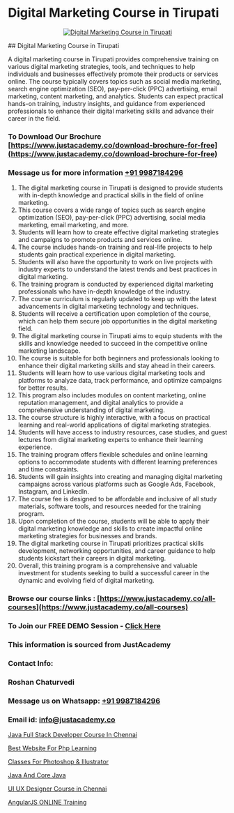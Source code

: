 # Digital Marketing Course in Tirupati

<p align="center">
  <a href="https://justacademy.co/course-detail/digital-marketing">
    <img src="https://justacademy.co/storage2/course_image/1676636720_course_image.webp" alt="Digital Marketing Course in Tirupati">
  </a>
</p>
## Digital Marketing Course in Tirupati

A digital marketing course in Tirupati provides comprehensive training on various digital marketing strategies, tools, and techniques to help individuals and businesses effectively promote their products or services online. The course typically covers topics such as social media marketing, search engine optimization (SEO), pay-per-click (PPC) advertising, email marketing, content marketing, and analytics. Students can expect practical hands-on training, industry insights, and guidance from experienced professionals to enhance their digital marketing skills and advance their career in the field.
### To Download Our Brochure [https://www.justacademy.co/download-brochure-for-free](https://www.justacademy.co/download-brochure-for-free)
### Message us for more information [+91 9987184296](https://api.whatsapp.com/send?phone=919987184296)
1) The digital marketing course in Tirupati is designed to provide students with in-depth knowledge and practical skills in the field of online marketing.
2) This course covers a wide range of topics such as search engine optimization (SEO), pay-per-click (PPC) advertising, social media marketing, email marketing, and more.
3) Students will learn how to create effective digital marketing strategies and campaigns to promote products and services online.
4) The course includes hands-on training and real-life projects to help students gain practical experience in digital marketing.
5) Students will also have the opportunity to work on live projects with industry experts to understand the latest trends and best practices in digital marketing.
6) The training program is conducted by experienced digital marketing professionals who have in-depth knowledge of the industry.
7) The course curriculum is regularly updated to keep up with the latest advancements in digital marketing technology and techniques.
8) Students will receive a certification upon completion of the course, which can help them secure job opportunities in the digital marketing field.
9) The digital marketing course in Tirupati aims to equip students with the skills and knowledge needed to succeed in the competitive online marketing landscape.
10) The course is suitable for both beginners and professionals looking to enhance their digital marketing skills and stay ahead in their careers.
11) Students will learn how to use various digital marketing tools and platforms to analyze data, track performance, and optimize campaigns for better results.
12) This program also includes modules on content marketing, online reputation management, and digital analytics to provide a comprehensive understanding of digital marketing.
13) The course structure is highly interactive, with a focus on practical learning and real-world applications of digital marketing strategies.
14) Students will have access to industry resources, case studies, and guest lectures from digital marketing experts to enhance their learning experience.
15) The training program offers flexible schedules and online learning options to accommodate students with different learning preferences and time constraints.
16) Students will gain insights into creating and managing digital marketing campaigns across various platforms such as Google Ads, Facebook, Instagram, and LinkedIn.
17) The course fee is designed to be affordable and inclusive of all study materials, software tools, and resources needed for the training program.
18) Upon completion of the course, students will be able to apply their digital marketing knowledge and skills to create impactful online marketing strategies for businesses and brands.
19) The digital marketing course in Tirupati prioritizes practical skills development, networking opportunities, and career guidance to help students kickstart their careers in digital marketing.
20) Overall, this training program is a comprehensive and valuable investment for students seeking to build a successful career in the dynamic and evolving field of digital marketing.

### Browse our course links : [https://www.justacademy.co/all-courses](https://www.justacademy.co/all-courses) 
### To Join our FREE DEMO Session - [Click Here](https://www.justacademy.co/register-for-course-demo)


### This information is sourced from JustAcademy
### Contact Info:
### Roshan Chaturvedi
### Message us on Whatsapp: [+91 9987184296](https://api.whatsapp.com/send?phone=919987184296)
### Email id: [info@justacademy.co](mailto:info@justacademy.co)
                
[Java Full Stack Developer Course In Chennai](https://www.linkedin.com/pulse/java-full-stack-developer-course-chennai-justacademy-coimbatore-cctsc/)

[Best Website For Php Learning](https://www.linkedin.com/pulse/best-website-php-learning-justacademy-kolkata-hu61e?trackingId=rEpowqWtEbJrMHCdJuFhLw%3D%3D&lipi=urn%3Ali%3Apage%3Ad_flagship3_company_admin%3BhsQsLwqxSU64UKgNHl%2FHuA%3D%3D)

[Classes For Photoshop & Illustrator](https://medium.com/@negishivu99/classes-for-photoshop-illustrator-64a0475fb1ca)

[Java And Core Java](https://medium.com/@AkashSingh2052/java-and-core-java-5cad4158c9ca)

[UI UX Designer Course in Chennai](https://justacademyin.github.io/justacademy/ui-ux-designer-course-in-chennai)

[AngularJS ONLINE Training](https://justacademyin.github.io/justacademy/angularjs-online-training)

